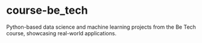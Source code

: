 # course-be_tech
Python-based data science and machine learning projects from the Be Tech course, showcasing real-world applications.
